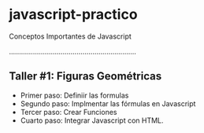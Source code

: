 # javascript-practico
Conceptos Importantes de Javascript

................................................................

## Taller #1: Figuras Geométricas

- Primer paso: Definiir las formulas
- Segundo paso: Implmentar las fórmulas en Javascript
- Tercer paso: Crear Funciones 
- Cuarto paso: Integrar Javascript con HTML.
